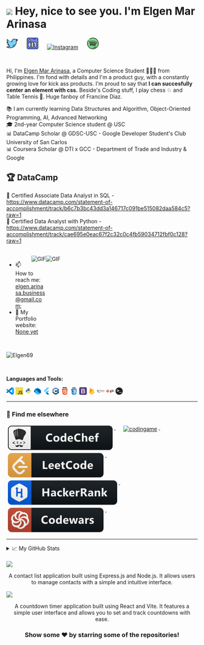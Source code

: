 <h1><img src="https://emojis.slackmojis.com/emojis/images/1531849430/4246/blob-sunglasses.gif?1531849430" width="30"/> Hey, nice to see you. I'm Elgen Mar Arinasa</h1>

<p align="left">
<a href="https://twitter.com/" target="_blank"><img height="30" src="https://raw.githubusercontent.com/AbhishekMaira10/AbhishekMaira10/master/Resources/png/twitter.png?raw=true"></a>&nbsp;&nbsp;&nbsp;&nbsp;&nbsp;
<a href="https://www.linkedin.com/in/elgen-mar-arinasa-905b8327a/" target="_blank"><img height="30" src="https://raw.githubusercontent.com/AbhishekMaira10/AbhishekMaira10/master/linkedin.png?raw=true"></a>&nbsp;&nbsp;&nbsp;&nbsp;&nbsp;
<a href="https://www.instagram.com/elgenmar/" target="_blank"><img height="30" src="https://upload.wikimedia.org/wikipedia/commons/thumb/9/95/Instagram_logo_2022.svg/1200px-Instagram_logo_2022.svg.png" alt="Instagram"></a>&nbsp;&nbsp;&nbsp;&nbsp;&nbsp;
<a href="https://open.spotify.com/user/31gmzydmc7kczadnpzxijeooj6va" target="_blank"><img height="30" src="https://raw.githubusercontent.com/AbhishekMaira10/AbhishekMaira10/master/Resources/png/spotify.png?raw=true"></a>&nbsp;&nbsp;&nbsp;&nbsp;&nbsp;
</p>

<br>

Hi, I'm [Elgen Mar Arinasa](https://www.linkedin.com/in/elgen-mar-arinasa-905b8327a/), a Computer Science Student 👨🏻‍💻 from Philippines. I'm fond with details and I'm a product guy, with a constantly growing love for kick ass products. I'm proud to say that **I can succesfully center an element with css.** Beside's Coding stuff, I play chess ♘ and Table Tennis 🏓.
Huge fanboy of Francine Diaz.

📚 I am currently learning Data Structures and Algorithm, Object-Oriented Programming, AI, Advanced Networking <br>
🎓 2nd-year Computer Science student @ USC <br>
📊 DataCamp Scholar @ GDSC-USC - Google Developer Student's Club University of San Carlos<br>
📊 Coursera Scholar @ DTI x GCC  - Department of Trade and Industry & Google

<h2>🏆 DataCamp </h2>

🥇 Certified Associate Data Analyst in SQL - https://www.datacamp.com/statement-of-accomplishment/track/b6c7b3bc43dd3a146717c091be515082daa584c5?raw=1 <br>
🥇 Certified Data Analyst with Python - https://www.datacamp.com/statement-of-accomplishment/track/cae695e0eac67f2c32c0c4fb59034712fbf0c128?raw=1

<br>

<!-- https://media.giphy.com/media/SWoSkN6DxTszqIKEqv/giphy.gif -->
<img align="right" height="250" width="400" alt="GIF" src="https://miro.medium.com/max/1360/1*IRGHmiGsa16stedQvIaZfw.gif" />

<img align="right" alt="GIF" src="https://media.giphy.com/media/3ohzdKvLT1DxFxhZAI/giphy.gif" />

 - 📫 How to reach me: [elgen.arinasa.business@gmail.com](mailto:elgen.arinasa.business@gmail.com);
 - 🔗 My Portfolio website: [None yet](https:)
 
 <br>

 <p align="left"> <img src="https://komarev.com/ghpvc/?username=Elgen69" alt="Elgen69" /> </p>
 
 </br>

**Languages and Tools:**
<br>

<code><img height="20" src="https://raw.githubusercontent.com/github/explore/80688e429a7d4ef2fca1e82350fe8e3517d3494d/topics/visual-studio-code/visual-studio-code.png"></code>
<code><img height="20" src="https://raw.githubusercontent.com/github/explore/80688e429a7d4ef2fca1e82350fe8e3517d3494d/topics/javascript/javascript.png"></code>
<code><img height="20" src="https://raw.githubusercontent.com/github/explore/80688e429a7d4ef2fca1e82350fe8e3517d3494d/topics/python/python.png"></code>
<code><img height="20" src="https://raw.githubusercontent.com/github/explore/80688e429a7d4ef2fca1e82350fe8e3517d3494d/topics/dart/dart.png"></code>
<code><img height="20" src="https://raw.githubusercontent.com/github/explore/80688e429a7d4ef2fca1e82350fe8e3517d3494d/topics/flutter/flutter.png"></code>
<code><img height="20" src="https://raw.githubusercontent.com/github/explore/80688e429a7d4ef2fca1e82350fe8e3517d3494d/topics/cpp/cpp.png"></code>
<code><img height = "20" src = "https://raw.githubusercontent.com/github/explore/80688e429a7d4ef2fca1e82350fe8e3517d3494d/topics/html/html.png"></code>
<code><img height = "20" src = "https://raw.githubusercontent.com/github/explore/80688e429a7d4ef2fca1e82350fe8e3517d3494d/topics/css/css.png"></code>
<code><img height = "20" src = "https://raw.githubusercontent.com/github/explore/80688e429a7d4ef2fca1e82350fe8e3517d3494d/topics/bootstrap/bootstrap.png"></code>
<code><img height="20" src="https://raw.githubusercontent.com/github/explore/80688e429a7d4ef2fca1e82350fe8e3517d3494d/topics/firebase/firebase.png"></code>
<code><img height="20" src="https://raw.githubusercontent.com/github/explore/80688e429a7d4ef2fca1e82350fe8e3517d3494d/topics/flask/flask.png"></code>
<code><img height="20" src="https://raw.githubusercontent.com/github/explore/80688e429a7d4ef2fca1e82350fe8e3517d3494d/topics/git/git.png"></code>
<code><img height="20" src="https://raw.githubusercontent.com/github/explore/80688e429a7d4ef2fca1e82350fe8e3517d3494d/topics/terminal/terminal.png"></code>


---
### 📢 Find me elsewhere
<p align="left">
  <a href="https://www.codechef.com/users/">
    <img src="https://raw.githubusercontent.com/AbhishekMaira10/AbhishekMaira10/master/Resources/svg/codechef.svg" alt="codechef" style="vertical-align:top; margin:4px">
  </a>&nbsp;&nbsp;&nbsp;

  <a href="https://www.codingame.com/profile/4f85742a12433267f070f10ac99d164f5737536">
    <img src="https://cdn.brandfetch.io/idIfiwZMnL/theme/dark/logo.svg?c=1dxbfHSJFAPEGdCLU4o5B" alt="codingame" style="vertical-align:top; margin:4px">
  </a>&nbsp;&nbsp;&nbsp;
  
  <a href="https://leetcode.com/https://leetcode.com/u/subaruelgenkun/">
    <img src="https://raw.githubusercontent.com/AbhishekMaira10/AbhishekMaira10/master/Resources/svg/leetcode.svg" alt="leetcode" style="vertical-align:top; margin:4px">
  </a>&nbsp;&nbsp;&nbsp;

  <a href="https://www.hackerrank.com/">
    <img src="https://raw.githubusercontent.com/AbhishekMaira10/AbhishekMaira10/master/Resources/svg/hackerrank.svg" alt="hackerrank" style="vertical-align:top; margin:4px">
  </a>&nbsp;&nbsp;&nbsp;
  
  <a href="https://www.codewars.com/users/">
    <img src="https://raw.githubusercontent.com/AbhishekMaira10/AbhishekMaira10/master/Resources/svg/codewars.svg" alt="codewars" style="vertical-align:top; margin:4px">
  </a> &nbsp;&nbsp;&nbsp;
</p>

<hr>

<details>
  <summary>📈 My GitHub Stats</summary>
  <p align="center">
    <img src="https://github-readme-stats.vercel.app/api?username=Elgen69&show_icons=true&theme=gotham" alt="Elgen69" />
  </p>
</details>

</br>

<a href="https://github.com/Elgen69/Contact-List-With-Express-Project" target="_blank">
  <img align="center" src="https://github-readme-stats.vercel.app/api/pin/?username=Elgen69&repo=Contact-List-With-Express-Project&theme=dracula" />
</a>
<p align="center">A contact list application built using Express.js and Node.js. It allows users to manage contacts with a simple and intuitive interface.</p>

<a href="https://github.com/Elgen69/Countdown-Timer-With-React-Vite" target="_blank">
  <img align="center" src="https://github-readme-stats.vercel.app/api/pin/?username=Elgen69&repo=Countdown-Timer-With-React-Vite&theme=dracula" />
</a>
<p align="center">A countdown timer application built using React and Vite. It features a simple user interface and allows you to set and track countdowns with ease.</p>

<div align="center">
  <h3>Show some ❤️ by starring some of the repositories!</h3>
</div>

